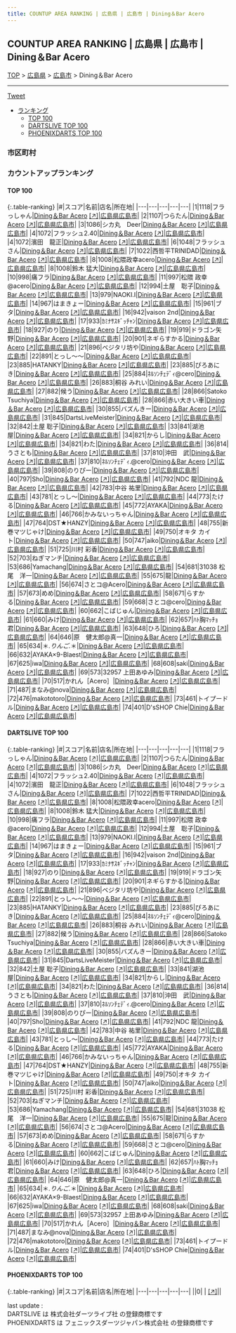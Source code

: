 ```yaml
---
title: COUNTUP AREA RANKING | 広島県 | 広島市 | Dining＆Bar Acero
---
```

## COUNTUP AREA RANKING | 広島県 | 広島市 | Dining＆Bar Acero

[TOP](/darts/rank/) > [広島県](/darts/rank/広島県/) > [広島市](/darts/rank/広島県/広島市/) > Dining＆Bar Acero

___

<a href="https://twitter.com/share?ref_src=twsrc%5Etfw" data-text="COUNTUP AREA RANKING | 広島県広島市Dining＆Bar Acero" class="twitter-share-button" data-hashtags="DARTSLIVE,PHOENIXDARTS,darts,ダーツ" data-show-count="false">Tweet</a>

* [ランキング](#カウントアップランキング)
    * [TOP 100](#top-100)
    * [DARTSLIVE TOP 100](#dartslive-top-100)
    * [PHOENIXDARTS TOP 100](#phoenixdarts-top-100)

### 市区町村

<ul>

</ul>

### カウントアップランキング

#### TOP 100



{:.table-ranking}
|#|スコア|名前|店名|所在地|
|---|---|---|---|---|
|1|1118|<span class="rank-name-dl">フラっしゃん</span>|<a href="/darts/rank/shops/830fa1f8a73c0e5525d56fb0e5c39bac.html">Dining＆Bar Acero</a> <a href="https://search.dartslive.com/jp/shop/830fa1f8a73c0e5525d56fb0e5c39bac">[↗]</a>|<a href="/darts/rank/広島県/広島市">広島県広島市</a>|
|2|1107|<span class="rank-name-dl">つらたん</span>|<a href="/darts/rank/shops/830fa1f8a73c0e5525d56fb0e5c39bac.html">Dining＆Bar Acero</a> <a href="https://search.dartslive.com/jp/shop/830fa1f8a73c0e5525d56fb0e5c39bac">[↗]</a>|<a href="/darts/rank/広島県/広島市">広島県広島市</a>|
|3|1086|<span class="rank-name-dl">シカ丸　Deer</span>|<a href="/darts/rank/shops/830fa1f8a73c0e5525d56fb0e5c39bac.html">Dining＆Bar Acero</a> <a href="https://search.dartslive.com/jp/shop/830fa1f8a73c0e5525d56fb0e5c39bac">[↗]</a>|<a href="/darts/rank/広島県/広島市">広島県広島市</a>|
|4|1072|<span class="rank-name-dl">フラッシュ2.40</span>|<a href="/darts/rank/shops/830fa1f8a73c0e5525d56fb0e5c39bac.html">Dining＆Bar Acero</a> <a href="https://search.dartslive.com/jp/shop/830fa1f8a73c0e5525d56fb0e5c39bac">[↗]</a>|<a href="/darts/rank/広島県/広島市">広島県広島市</a>|
|4|1072|<span class="rank-name-dl">濱田　龍正</span>|<a href="/darts/rank/shops/830fa1f8a73c0e5525d56fb0e5c39bac.html">Dining＆Bar Acero</a> <a href="https://search.dartslive.com/jp/shop/830fa1f8a73c0e5525d56fb0e5c39bac">[↗]</a>|<a href="/darts/rank/広島県/広島市">広島県広島市</a>|
|6|1048|<span class="rank-name-dl">フラッシュさん</span>|<a href="/darts/rank/shops/830fa1f8a73c0e5525d56fb0e5c39bac.html">Dining＆Bar Acero</a> <a href="https://search.dartslive.com/jp/shop/830fa1f8a73c0e5525d56fb0e5c39bac">[↗]</a>|<a href="/darts/rank/広島県/広島市">広島県広島市</a>|
|7|1022|<span class="rank-name-dl">西哲平TRINIDAD</span>|<a href="/darts/rank/shops/830fa1f8a73c0e5525d56fb0e5c39bac.html">Dining＆Bar Acero</a> <a href="https://search.dartslive.com/jp/shop/830fa1f8a73c0e5525d56fb0e5c39bac">[↗]</a>|<a href="/darts/rank/広島県/広島市">広島県広島市</a>|
|8|1008|<span class="rank-name-dl">松隈政幸acero</span>|<a href="/darts/rank/shops/830fa1f8a73c0e5525d56fb0e5c39bac.html">Dining＆Bar Acero</a> <a href="https://search.dartslive.com/jp/shop/830fa1f8a73c0e5525d56fb0e5c39bac">[↗]</a>|<a href="/darts/rank/広島県/広島市">広島県広島市</a>|
|8|1008|<span class="rank-name-dl">鈴木 猛大</span>|<a href="/darts/rank/shops/830fa1f8a73c0e5525d56fb0e5c39bac.html">Dining＆Bar Acero</a> <a href="https://search.dartslive.com/jp/shop/830fa1f8a73c0e5525d56fb0e5c39bac">[↗]</a>|<a href="/darts/rank/広島県/広島市">広島県広島市</a>|
|10|998|<span class="rank-name-dl">痛フラ</span>|<a href="/darts/rank/shops/830fa1f8a73c0e5525d56fb0e5c39bac.html">Dining＆Bar Acero</a> <a href="https://search.dartslive.com/jp/shop/830fa1f8a73c0e5525d56fb0e5c39bac">[↗]</a>|<a href="/darts/rank/広島県/広島市">広島県広島市</a>|
|11|997|<span class="rank-name-dl">松隈 政幸@acero</span>|<a href="/darts/rank/shops/830fa1f8a73c0e5525d56fb0e5c39bac.html">Dining＆Bar Acero</a> <a href="https://search.dartslive.com/jp/shop/830fa1f8a73c0e5525d56fb0e5c39bac">[↗]</a>|<a href="/darts/rank/広島県/広島市">広島県広島市</a>|
|12|994|<span class="rank-name-dl">土屋　聡子</span>|<a href="/darts/rank/shops/830fa1f8a73c0e5525d56fb0e5c39bac.html">Dining＆Bar Acero</a> <a href="https://search.dartslive.com/jp/shop/830fa1f8a73c0e5525d56fb0e5c39bac">[↗]</a>|<a href="/darts/rank/広島県/広島市">広島県広島市</a>|
|13|979|<span class="rank-name-dl">NAOKI.I</span>|<a href="/darts/rank/shops/830fa1f8a73c0e5525d56fb0e5c39bac.html">Dining＆Bar Acero</a> <a href="https://search.dartslive.com/jp/shop/830fa1f8a73c0e5525d56fb0e5c39bac">[↗]</a>|<a href="/darts/rank/広島県/広島市">広島県広島市</a>|
|14|967|<span class="rank-name-dl">はまきょー</span>|<a href="/darts/rank/shops/830fa1f8a73c0e5525d56fb0e5c39bac.html">Dining＆Bar Acero</a> <a href="https://search.dartslive.com/jp/shop/830fa1f8a73c0e5525d56fb0e5c39bac">[↗]</a>|<a href="/darts/rank/広島県/広島市">広島県広島市</a>|
|15|961|<span class="rank-name-dl">ブタ</span>|<a href="/darts/rank/shops/830fa1f8a73c0e5525d56fb0e5c39bac.html">Dining＆Bar Acero</a> <a href="https://search.dartslive.com/jp/shop/830fa1f8a73c0e5525d56fb0e5c39bac">[↗]</a>|<a href="/darts/rank/広島県/広島市">広島県広島市</a>|
|16|942|<span class="rank-name-dl">vaison 2nd</span>|<a href="/darts/rank/shops/830fa1f8a73c0e5525d56fb0e5c39bac.html">Dining＆Bar Acero</a> <a href="https://search.dartslive.com/jp/shop/830fa1f8a73c0e5525d56fb0e5c39bac">[↗]</a>|<a href="/darts/rank/広島県/広島市">広島県広島市</a>|
|17|933|<span class="rank-name-dl">ｶﾐﾅｻｽｷﾞｯﾁｬﾝ</span>|<a href="/darts/rank/shops/830fa1f8a73c0e5525d56fb0e5c39bac.html">Dining＆Bar Acero</a> <a href="https://search.dartslive.com/jp/shop/830fa1f8a73c0e5525d56fb0e5c39bac">[↗]</a>|<a href="/darts/rank/広島県/広島市">広島県広島市</a>|
|18|927|<span class="rank-name-dl">のり</span>|<a href="/darts/rank/shops/830fa1f8a73c0e5525d56fb0e5c39bac.html">Dining＆Bar Acero</a> <a href="https://search.dartslive.com/jp/shop/830fa1f8a73c0e5525d56fb0e5c39bac">[↗]</a>|<a href="/darts/rank/広島県/広島市">広島県広島市</a>|
|19|919|<span class="rank-name-dl">ドラゴン矢野</span>|<a href="/darts/rank/shops/830fa1f8a73c0e5525d56fb0e5c39bac.html">Dining＆Bar Acero</a> <a href="https://search.dartslive.com/jp/shop/830fa1f8a73c0e5525d56fb0e5c39bac">[↗]</a>|<a href="/darts/rank/広島県/広島市">広島県広島市</a>|
|20|901|<span class="rank-name-dl">ネギらすかる</span>|<a href="/darts/rank/shops/830fa1f8a73c0e5525d56fb0e5c39bac.html">Dining＆Bar Acero</a> <a href="https://search.dartslive.com/jp/shop/830fa1f8a73c0e5525d56fb0e5c39bac">[↗]</a>|<a href="/darts/rank/広島県/広島市">広島県広島市</a>|
|21|896|<span class="rank-name-dl">ベジタリ坊や</span>|<a href="/darts/rank/shops/830fa1f8a73c0e5525d56fb0e5c39bac.html">Dining＆Bar Acero</a> <a href="https://search.dartslive.com/jp/shop/830fa1f8a73c0e5525d56fb0e5c39bac">[↗]</a>|<a href="/darts/rank/広島県/広島市">広島県広島市</a>|
|22|891|<span class="rank-name-dl">とっし〜〜</span>|<a href="/darts/rank/shops/830fa1f8a73c0e5525d56fb0e5c39bac.html">Dining＆Bar Acero</a> <a href="https://search.dartslive.com/jp/shop/830fa1f8a73c0e5525d56fb0e5c39bac">[↗]</a>|<a href="/darts/rank/広島県/広島市">広島県広島市</a>|
|23|885|<span class="rank-name-dl">HATANKY</span>|<a href="/darts/rank/shops/830fa1f8a73c0e5525d56fb0e5c39bac.html">Dining＆Bar Acero</a> <a href="https://search.dartslive.com/jp/shop/830fa1f8a73c0e5525d56fb0e5c39bac">[↗]</a>|<a href="/darts/rank/広島県/広島市">広島県広島市</a>|
|23|885|<span class="rank-name-dl">ぴろあにき</span>|<a href="/darts/rank/shops/830fa1f8a73c0e5525d56fb0e5c39bac.html">Dining＆Bar Acero</a> <a href="https://search.dartslive.com/jp/shop/830fa1f8a73c0e5525d56fb0e5c39bac">[↗]</a>|<a href="/darts/rank/広島県/広島市">広島県広島市</a>|
|25|884|<span class="rank-name-dl">ﾈﾙｿﾝﾁｪﾃﾞｨ@cero</span>|<a href="/darts/rank/shops/830fa1f8a73c0e5525d56fb0e5c39bac.html">Dining＆Bar Acero</a> <a href="https://search.dartslive.com/jp/shop/830fa1f8a73c0e5525d56fb0e5c39bac">[↗]</a>|<a href="/darts/rank/広島県/広島市">広島県広島市</a>|
|26|883|<span class="rank-name-dl">桐谷 みれい</span>|<a href="/darts/rank/shops/830fa1f8a73c0e5525d56fb0e5c39bac.html">Dining＆Bar Acero</a> <a href="https://search.dartslive.com/jp/shop/830fa1f8a73c0e5525d56fb0e5c39bac">[↗]</a>|<a href="/darts/rank/広島県/広島市">広島県広島市</a>|
|27|882|<span class="rank-name-dl">候う</span>|<a href="/darts/rank/shops/830fa1f8a73c0e5525d56fb0e5c39bac.html">Dining＆Bar Acero</a> <a href="https://search.dartslive.com/jp/shop/830fa1f8a73c0e5525d56fb0e5c39bac">[↗]</a>|<a href="/darts/rank/広島県/広島市">広島県広島市</a>|
|28|866|<span class="rank-name-dl">Satoko Tsuchiya</span>|<a href="/darts/rank/shops/830fa1f8a73c0e5525d56fb0e5c39bac.html">Dining＆Bar Acero</a> <a href="https://search.dartslive.com/jp/shop/830fa1f8a73c0e5525d56fb0e5c39bac">[↗]</a>|<a href="/darts/rank/広島県/広島市">広島県広島市</a>|
|28|866|<span class="rank-name-dl">赤い大きい車</span>|<a href="/darts/rank/shops/830fa1f8a73c0e5525d56fb0e5c39bac.html">Dining＆Bar Acero</a> <a href="https://search.dartslive.com/jp/shop/830fa1f8a73c0e5525d56fb0e5c39bac">[↗]</a>|<a href="/darts/rank/広島県/広島市">広島県広島市</a>|
|30|855|<span class="rank-name-dl">バズんきー</span>|<a href="/darts/rank/shops/830fa1f8a73c0e5525d56fb0e5c39bac.html">Dining＆Bar Acero</a> <a href="https://search.dartslive.com/jp/shop/830fa1f8a73c0e5525d56fb0e5c39bac">[↗]</a>|<a href="/darts/rank/広島県/広島市">広島県広島市</a>|
|31|845|<span class="rank-name-dl">DartsLiveMeister</span>|<a href="/darts/rank/shops/830fa1f8a73c0e5525d56fb0e5c39bac.html">Dining＆Bar Acero</a> <a href="https://search.dartslive.com/jp/shop/830fa1f8a73c0e5525d56fb0e5c39bac">[↗]</a>|<a href="/darts/rank/広島県/広島市">広島県広島市</a>|
|32|842|<span class="rank-name-dl">土屋 聡子</span>|<a href="/darts/rank/shops/830fa1f8a73c0e5525d56fb0e5c39bac.html">Dining＆Bar Acero</a> <a href="https://search.dartslive.com/jp/shop/830fa1f8a73c0e5525d56fb0e5c39bac">[↗]</a>|<a href="/darts/rank/広島県/広島市">広島県広島市</a>|
|33|841|<span class="rank-name-dl">湖池屋</span>|<a href="/darts/rank/shops/830fa1f8a73c0e5525d56fb0e5c39bac.html">Dining＆Bar Acero</a> <a href="https://search.dartslive.com/jp/shop/830fa1f8a73c0e5525d56fb0e5c39bac">[↗]</a>|<a href="/darts/rank/広島県/広島市">広島県広島市</a>|
|34|821|<span class="rank-name-dl">からし</span>|<a href="/darts/rank/shops/830fa1f8a73c0e5525d56fb0e5c39bac.html">Dining＆Bar Acero</a> <a href="https://search.dartslive.com/jp/shop/830fa1f8a73c0e5525d56fb0e5c39bac">[↗]</a>|<a href="/darts/rank/広島県/広島市">広島県広島市</a>|
|34|821|<span class="rank-name-dl">わた</span>|<a href="/darts/rank/shops/830fa1f8a73c0e5525d56fb0e5c39bac.html">Dining＆Bar Acero</a> <a href="https://search.dartslive.com/jp/shop/830fa1f8a73c0e5525d56fb0e5c39bac">[↗]</a>|<a href="/darts/rank/広島県/広島市">広島県広島市</a>|
|36|814|<span class="rank-name-dl">うさとも</span>|<a href="/darts/rank/shops/830fa1f8a73c0e5525d56fb0e5c39bac.html">Dining＆Bar Acero</a> <a href="https://search.dartslive.com/jp/shop/830fa1f8a73c0e5525d56fb0e5c39bac">[↗]</a>|<a href="/darts/rank/広島県/広島市">広島県広島市</a>|
|37|810|<span class="rank-name-dl">沖田　武</span>|<a href="/darts/rank/shops/830fa1f8a73c0e5525d56fb0e5c39bac.html">Dining＆Bar Acero</a> <a href="https://search.dartslive.com/jp/shop/830fa1f8a73c0e5525d56fb0e5c39bac">[↗]</a>|<a href="/darts/rank/広島県/広島市">広島県広島市</a>|
|37|810|<span class="rank-name-dl">ﾈﾙｿﾝﾁｪﾃﾞｨ.@cero</span>|<a href="/darts/rank/shops/830fa1f8a73c0e5525d56fb0e5c39bac.html">Dining＆Bar Acero</a> <a href="https://search.dartslive.com/jp/shop/830fa1f8a73c0e5525d56fb0e5c39bac">[↗]</a>|<a href="/darts/rank/広島県/広島市">広島県広島市</a>|
|39|808|<span class="rank-name-dl">のりぴー</span>|<a href="/darts/rank/shops/830fa1f8a73c0e5525d56fb0e5c39bac.html">Dining＆Bar Acero</a> <a href="https://search.dartslive.com/jp/shop/830fa1f8a73c0e5525d56fb0e5c39bac">[↗]</a>|<a href="/darts/rank/広島県/広島市">広島県広島市</a>|
|40|797|<span class="rank-name-dl">Sho</span>|<a href="/darts/rank/shops/830fa1f8a73c0e5525d56fb0e5c39bac.html">Dining＆Bar Acero</a> <a href="https://search.dartslive.com/jp/shop/830fa1f8a73c0e5525d56fb0e5c39bac">[↗]</a>|<a href="/darts/rank/広島県/広島市">広島県広島市</a>|
|41|792|<span class="rank-name-dl">NDC 龍</span>|<a href="/darts/rank/shops/830fa1f8a73c0e5525d56fb0e5c39bac.html">Dining＆Bar Acero</a> <a href="https://search.dartslive.com/jp/shop/830fa1f8a73c0e5525d56fb0e5c39bac">[↗]</a>|<a href="/darts/rank/広島県/広島市">広島県広島市</a>|
|42|783|<span class="rank-name-dl">中谷 祐里</span>|<a href="/darts/rank/shops/830fa1f8a73c0e5525d56fb0e5c39bac.html">Dining＆Bar Acero</a> <a href="https://search.dartslive.com/jp/shop/830fa1f8a73c0e5525d56fb0e5c39bac">[↗]</a>|<a href="/darts/rank/広島県/広島市">広島県広島市</a>|
|43|781|<span class="rank-name-dl">とっし〜</span>|<a href="/darts/rank/shops/830fa1f8a73c0e5525d56fb0e5c39bac.html">Dining＆Bar Acero</a> <a href="https://search.dartslive.com/jp/shop/830fa1f8a73c0e5525d56fb0e5c39bac">[↗]</a>|<a href="/darts/rank/広島県/広島市">広島県広島市</a>|
|44|773|<span class="rank-name-dl">たける</span>|<a href="/darts/rank/shops/830fa1f8a73c0e5525d56fb0e5c39bac.html">Dining＆Bar Acero</a> <a href="https://search.dartslive.com/jp/shop/830fa1f8a73c0e5525d56fb0e5c39bac">[↗]</a>|<a href="/darts/rank/広島県/広島市">広島県広島市</a>|
|45|772|<span class="rank-name-dl">AYAKA</span>|<a href="/darts/rank/shops/830fa1f8a73c0e5525d56fb0e5c39bac.html">Dining＆Bar Acero</a> <a href="https://search.dartslive.com/jp/shop/830fa1f8a73c0e5525d56fb0e5c39bac">[↗]</a>|<a href="/darts/rank/広島県/広島市">広島県広島市</a>|
|46|766|<span class="rank-name-dl">かみないっちゃん</span>|<a href="/darts/rank/shops/830fa1f8a73c0e5525d56fb0e5c39bac.html">Dining＆Bar Acero</a> <a href="https://search.dartslive.com/jp/shop/830fa1f8a73c0e5525d56fb0e5c39bac">[↗]</a>|<a href="/darts/rank/広島県/広島市">広島県広島市</a>|
|47|764|<span class="rank-name-dl">DST★HANZY</span>|<a href="/darts/rank/shops/830fa1f8a73c0e5525d56fb0e5c39bac.html">Dining＆Bar Acero</a> <a href="https://search.dartslive.com/jp/shop/830fa1f8a73c0e5525d56fb0e5c39bac">[↗]</a>|<a href="/darts/rank/広島県/広島市">広島県広島市</a>|
|48|755|<span class="rank-name-dl">新巻マツじゃけ</span>|<a href="/darts/rank/shops/830fa1f8a73c0e5525d56fb0e5c39bac.html">Dining＆Bar Acero</a> <a href="https://search.dartslive.com/jp/shop/830fa1f8a73c0e5525d56fb0e5c39bac">[↗]</a>|<a href="/darts/rank/広島県/広島市">広島県広島市</a>|
|49|750|<span class="rank-name-dl">オキタ カイト</span>|<a href="/darts/rank/shops/830fa1f8a73c0e5525d56fb0e5c39bac.html">Dining＆Bar Acero</a> <a href="https://search.dartslive.com/jp/shop/830fa1f8a73c0e5525d56fb0e5c39bac">[↗]</a>|<a href="/darts/rank/広島県/広島市">広島県広島市</a>|
|50|747|<span class="rank-name-dl">aiko</span>|<a href="/darts/rank/shops/830fa1f8a73c0e5525d56fb0e5c39bac.html">Dining＆Bar Acero</a> <a href="https://search.dartslive.com/jp/shop/830fa1f8a73c0e5525d56fb0e5c39bac">[↗]</a>|<a href="/darts/rank/広島県/広島市">広島県広島市</a>|
|51|725|<span class="rank-name-dl">川村 彩香</span>|<a href="/darts/rank/shops/830fa1f8a73c0e5525d56fb0e5c39bac.html">Dining＆Bar Acero</a> <a href="https://search.dartslive.com/jp/shop/830fa1f8a73c0e5525d56fb0e5c39bac">[↗]</a>|<a href="/darts/rank/広島県/広島市">広島県広島市</a>|
|52|703|<span class="rank-name-dl">ねぎマンチ</span>|<a href="/darts/rank/shops/830fa1f8a73c0e5525d56fb0e5c39bac.html">Dining＆Bar Acero</a> <a href="https://search.dartslive.com/jp/shop/830fa1f8a73c0e5525d56fb0e5c39bac">[↗]</a>|<a href="/darts/rank/広島県/広島市">広島県広島市</a>|
|53|686|<span class="rank-name-dl">Yamachang</span>|<a href="/darts/rank/shops/830fa1f8a73c0e5525d56fb0e5c39bac.html">Dining＆Bar Acero</a> <a href="https://search.dartslive.com/jp/shop/830fa1f8a73c0e5525d56fb0e5c39bac">[↗]</a>|<a href="/darts/rank/広島県/広島市">広島県広島市</a>|
|54|681|<span class="rank-name-dl">31038 松尾　洋一</span>|<a href="/darts/rank/shops/830fa1f8a73c0e5525d56fb0e5c39bac.html">Dining＆Bar Acero</a> <a href="https://search.dartslive.com/jp/shop/830fa1f8a73c0e5525d56fb0e5c39bac">[↗]</a>|<a href="/darts/rank/広島県/広島市">広島県広島市</a>|
|55|675|<span class="rank-name-dl">龍</span>|<a href="/darts/rank/shops/830fa1f8a73c0e5525d56fb0e5c39bac.html">Dining＆Bar Acero</a> <a href="https://search.dartslive.com/jp/shop/830fa1f8a73c0e5525d56fb0e5c39bac">[↗]</a>|<a href="/darts/rank/広島県/広島市">広島県広島市</a>|
|56|674|<span class="rank-name-dl">さとコ@Acero</span>|<a href="/darts/rank/shops/830fa1f8a73c0e5525d56fb0e5c39bac.html">Dining＆Bar Acero</a> <a href="https://search.dartslive.com/jp/shop/830fa1f8a73c0e5525d56fb0e5c39bac">[↗]</a>|<a href="/darts/rank/広島県/広島市">広島県広島市</a>|
|57|673|<span class="rank-name-dl">めめ</span>|<a href="/darts/rank/shops/830fa1f8a73c0e5525d56fb0e5c39bac.html">Dining＆Bar Acero</a> <a href="https://search.dartslive.com/jp/shop/830fa1f8a73c0e5525d56fb0e5c39bac">[↗]</a>|<a href="/darts/rank/広島県/広島市">広島県広島市</a>|
|58|671|<span class="rank-name-dl">らすかる</span>|<a href="/darts/rank/shops/830fa1f8a73c0e5525d56fb0e5c39bac.html">Dining＆Bar Acero</a> <a href="https://search.dartslive.com/jp/shop/830fa1f8a73c0e5525d56fb0e5c39bac">[↗]</a>|<a href="/darts/rank/広島県/広島市">広島県広島市</a>|
|59|668|<span class="rank-name-dl">さとコ@cero</span>|<a href="/darts/rank/shops/830fa1f8a73c0e5525d56fb0e5c39bac.html">Dining＆Bar Acero</a> <a href="https://search.dartslive.com/jp/shop/830fa1f8a73c0e5525d56fb0e5c39bac">[↗]</a>|<a href="/darts/rank/広島県/広島市">広島県広島市</a>|
|60|662|<span class="rank-name-dl">こばじゅん</span>|<a href="/darts/rank/shops/830fa1f8a73c0e5525d56fb0e5c39bac.html">Dining＆Bar Acero</a> <a href="https://search.dartslive.com/jp/shop/830fa1f8a73c0e5525d56fb0e5c39bac">[↗]</a>|<a href="/darts/rank/広島県/広島市">広島県広島市</a>|
|61|660|<span class="rank-name-dl">みけ</span>|<a href="/darts/rank/shops/830fa1f8a73c0e5525d56fb0e5c39bac.html">Dining＆Bar Acero</a> <a href="https://search.dartslive.com/jp/shop/830fa1f8a73c0e5525d56fb0e5c39bac">[↗]</a>|<a href="/darts/rank/広島県/広島市">広島県広島市</a>|
|62|657|<span class="rank-name-dl">ﾊﾄ胸ﾏｯﾁｮ君</span>|<a href="/darts/rank/shops/830fa1f8a73c0e5525d56fb0e5c39bac.html">Dining＆Bar Acero</a> <a href="https://search.dartslive.com/jp/shop/830fa1f8a73c0e5525d56fb0e5c39bac">[↗]</a>|<a href="/darts/rank/広島県/広島市">広島県広島市</a>|
|63|648|<span class="rank-name-dl">ひろ</span>|<a href="/darts/rank/shops/830fa1f8a73c0e5525d56fb0e5c39bac.html">Dining＆Bar Acero</a> <a href="https://search.dartslive.com/jp/shop/830fa1f8a73c0e5525d56fb0e5c39bac">[↗]</a>|<a href="/darts/rank/広島県/広島市">広島県広島市</a>|
|64|646|<span class="rank-name-dl">原　健太郎@真一</span>|<a href="/darts/rank/shops/830fa1f8a73c0e5525d56fb0e5c39bac.html">Dining＆Bar Acero</a> <a href="https://search.dartslive.com/jp/shop/830fa1f8a73c0e5525d56fb0e5c39bac">[↗]</a>|<a href="/darts/rank/広島県/広島市">広島県広島市</a>|
|65|634|<span class="rank-name-dl">＊*.りんご.*＊</span>|<a href="/darts/rank/shops/830fa1f8a73c0e5525d56fb0e5c39bac.html">Dining＆Bar Acero</a> <a href="https://search.dartslive.com/jp/shop/830fa1f8a73c0e5525d56fb0e5c39bac">[↗]</a>|<a href="/darts/rank/広島県/広島市">広島県広島市</a>|
|66|632|<span class="rank-name-dl">AYAKA×9-Blaest</span>|<a href="/darts/rank/shops/830fa1f8a73c0e5525d56fb0e5c39bac.html">Dining＆Bar Acero</a> <a href="https://search.dartslive.com/jp/shop/830fa1f8a73c0e5525d56fb0e5c39bac">[↗]</a>|<a href="/darts/rank/広島県/広島市">広島県広島市</a>|
|67|625|<span class="rank-name-dl">iwa</span>|<a href="/darts/rank/shops/830fa1f8a73c0e5525d56fb0e5c39bac.html">Dining＆Bar Acero</a> <a href="https://search.dartslive.com/jp/shop/830fa1f8a73c0e5525d56fb0e5c39bac">[↗]</a>|<a href="/darts/rank/広島県/広島市">広島県広島市</a>|
|68|608|<span class="rank-name-dl">saki</span>|<a href="/darts/rank/shops/830fa1f8a73c0e5525d56fb0e5c39bac.html">Dining＆Bar Acero</a> <a href="https://search.dartslive.com/jp/shop/830fa1f8a73c0e5525d56fb0e5c39bac">[↗]</a>|<a href="/darts/rank/広島県/広島市">広島県広島市</a>|
|69|573|<span class="rank-name-dl">32957 上田あゆみ</span>|<a href="/darts/rank/shops/830fa1f8a73c0e5525d56fb0e5c39bac.html">Dining＆Bar Acero</a> <a href="https://search.dartslive.com/jp/shop/830fa1f8a73c0e5525d56fb0e5c39bac">[↗]</a>|<a href="/darts/rank/広島県/広島市">広島県広島市</a>|
|70|517|<span class="rank-name-dl">かれん［Acero］</span>|<a href="/darts/rank/shops/830fa1f8a73c0e5525d56fb0e5c39bac.html">Dining＆Bar Acero</a> <a href="https://search.dartslive.com/jp/shop/830fa1f8a73c0e5525d56fb0e5c39bac">[↗]</a>|<a href="/darts/rank/広島県/広島市">広島県広島市</a>|
|71|487|<span class="rank-name-dl">まなみ@nova</span>|<a href="/darts/rank/shops/830fa1f8a73c0e5525d56fb0e5c39bac.html">Dining＆Bar Acero</a> <a href="https://search.dartslive.com/jp/shop/830fa1f8a73c0e5525d56fb0e5c39bac">[↗]</a>|<a href="/darts/rank/広島県/広島市">広島県広島市</a>|
|72|476|<span class="rank-name-dl">makototoro</span>|<a href="/darts/rank/shops/830fa1f8a73c0e5525d56fb0e5c39bac.html">Dining＆Bar Acero</a> <a href="https://search.dartslive.com/jp/shop/830fa1f8a73c0e5525d56fb0e5c39bac">[↗]</a>|<a href="/darts/rank/広島県/広島市">広島県広島市</a>|
|73|461|<span class="rank-name-dl">トイプードル</span>|<a href="/darts/rank/shops/830fa1f8a73c0e5525d56fb0e5c39bac.html">Dining＆Bar Acero</a> <a href="https://search.dartslive.com/jp/shop/830fa1f8a73c0e5525d56fb0e5c39bac">[↗]</a>|<a href="/darts/rank/広島県/広島市">広島県広島市</a>|
|74|401|<span class="rank-name-dl">D&#x27;sSHOP Chie</span>|<a href="/darts/rank/shops/830fa1f8a73c0e5525d56fb0e5c39bac.html">Dining＆Bar Acero</a> <a href="https://search.dartslive.com/jp/shop/830fa1f8a73c0e5525d56fb0e5c39bac">[↗]</a>|<a href="/darts/rank/広島県/広島市">広島県広島市</a>|


#### DARTSLIVE TOP 100



{:.table-ranking}
|#|スコア|名前|店名|所在地|
|---|---|---|---|---|
|1|1118|<span class="rank-name-dl">フラっしゃん</span>|<a href="/darts/rank/shops/830fa1f8a73c0e5525d56fb0e5c39bac.html">Dining＆Bar Acero</a> <a href="https://search.dartslive.com/jp/shop/830fa1f8a73c0e5525d56fb0e5c39bac">[↗]</a>|<a href="/darts/rank/広島県/広島市">広島県広島市</a>|
|2|1107|<span class="rank-name-dl">つらたん</span>|<a href="/darts/rank/shops/830fa1f8a73c0e5525d56fb0e5c39bac.html">Dining＆Bar Acero</a> <a href="https://search.dartslive.com/jp/shop/830fa1f8a73c0e5525d56fb0e5c39bac">[↗]</a>|<a href="/darts/rank/広島県/広島市">広島県広島市</a>|
|3|1086|<span class="rank-name-dl">シカ丸　Deer</span>|<a href="/darts/rank/shops/830fa1f8a73c0e5525d56fb0e5c39bac.html">Dining＆Bar Acero</a> <a href="https://search.dartslive.com/jp/shop/830fa1f8a73c0e5525d56fb0e5c39bac">[↗]</a>|<a href="/darts/rank/広島県/広島市">広島県広島市</a>|
|4|1072|<span class="rank-name-dl">フラッシュ2.40</span>|<a href="/darts/rank/shops/830fa1f8a73c0e5525d56fb0e5c39bac.html">Dining＆Bar Acero</a> <a href="https://search.dartslive.com/jp/shop/830fa1f8a73c0e5525d56fb0e5c39bac">[↗]</a>|<a href="/darts/rank/広島県/広島市">広島県広島市</a>|
|4|1072|<span class="rank-name-dl">濱田　龍正</span>|<a href="/darts/rank/shops/830fa1f8a73c0e5525d56fb0e5c39bac.html">Dining＆Bar Acero</a> <a href="https://search.dartslive.com/jp/shop/830fa1f8a73c0e5525d56fb0e5c39bac">[↗]</a>|<a href="/darts/rank/広島県/広島市">広島県広島市</a>|
|6|1048|<span class="rank-name-dl">フラッシュさん</span>|<a href="/darts/rank/shops/830fa1f8a73c0e5525d56fb0e5c39bac.html">Dining＆Bar Acero</a> <a href="https://search.dartslive.com/jp/shop/830fa1f8a73c0e5525d56fb0e5c39bac">[↗]</a>|<a href="/darts/rank/広島県/広島市">広島県広島市</a>|
|7|1022|<span class="rank-name-dl">西哲平TRINIDAD</span>|<a href="/darts/rank/shops/830fa1f8a73c0e5525d56fb0e5c39bac.html">Dining＆Bar Acero</a> <a href="https://search.dartslive.com/jp/shop/830fa1f8a73c0e5525d56fb0e5c39bac">[↗]</a>|<a href="/darts/rank/広島県/広島市">広島県広島市</a>|
|8|1008|<span class="rank-name-dl">松隈政幸acero</span>|<a href="/darts/rank/shops/830fa1f8a73c0e5525d56fb0e5c39bac.html">Dining＆Bar Acero</a> <a href="https://search.dartslive.com/jp/shop/830fa1f8a73c0e5525d56fb0e5c39bac">[↗]</a>|<a href="/darts/rank/広島県/広島市">広島県広島市</a>|
|8|1008|<span class="rank-name-dl">鈴木 猛大</span>|<a href="/darts/rank/shops/830fa1f8a73c0e5525d56fb0e5c39bac.html">Dining＆Bar Acero</a> <a href="https://search.dartslive.com/jp/shop/830fa1f8a73c0e5525d56fb0e5c39bac">[↗]</a>|<a href="/darts/rank/広島県/広島市">広島県広島市</a>|
|10|998|<span class="rank-name-dl">痛フラ</span>|<a href="/darts/rank/shops/830fa1f8a73c0e5525d56fb0e5c39bac.html">Dining＆Bar Acero</a> <a href="https://search.dartslive.com/jp/shop/830fa1f8a73c0e5525d56fb0e5c39bac">[↗]</a>|<a href="/darts/rank/広島県/広島市">広島県広島市</a>|
|11|997|<span class="rank-name-dl">松隈 政幸@acero</span>|<a href="/darts/rank/shops/830fa1f8a73c0e5525d56fb0e5c39bac.html">Dining＆Bar Acero</a> <a href="https://search.dartslive.com/jp/shop/830fa1f8a73c0e5525d56fb0e5c39bac">[↗]</a>|<a href="/darts/rank/広島県/広島市">広島県広島市</a>|
|12|994|<span class="rank-name-dl">土屋　聡子</span>|<a href="/darts/rank/shops/830fa1f8a73c0e5525d56fb0e5c39bac.html">Dining＆Bar Acero</a> <a href="https://search.dartslive.com/jp/shop/830fa1f8a73c0e5525d56fb0e5c39bac">[↗]</a>|<a href="/darts/rank/広島県/広島市">広島県広島市</a>|
|13|979|<span class="rank-name-dl">NAOKI.I</span>|<a href="/darts/rank/shops/830fa1f8a73c0e5525d56fb0e5c39bac.html">Dining＆Bar Acero</a> <a href="https://search.dartslive.com/jp/shop/830fa1f8a73c0e5525d56fb0e5c39bac">[↗]</a>|<a href="/darts/rank/広島県/広島市">広島県広島市</a>|
|14|967|<span class="rank-name-dl">はまきょー</span>|<a href="/darts/rank/shops/830fa1f8a73c0e5525d56fb0e5c39bac.html">Dining＆Bar Acero</a> <a href="https://search.dartslive.com/jp/shop/830fa1f8a73c0e5525d56fb0e5c39bac">[↗]</a>|<a href="/darts/rank/広島県/広島市">広島県広島市</a>|
|15|961|<span class="rank-name-dl">ブタ</span>|<a href="/darts/rank/shops/830fa1f8a73c0e5525d56fb0e5c39bac.html">Dining＆Bar Acero</a> <a href="https://search.dartslive.com/jp/shop/830fa1f8a73c0e5525d56fb0e5c39bac">[↗]</a>|<a href="/darts/rank/広島県/広島市">広島県広島市</a>|
|16|942|<span class="rank-name-dl">vaison 2nd</span>|<a href="/darts/rank/shops/830fa1f8a73c0e5525d56fb0e5c39bac.html">Dining＆Bar Acero</a> <a href="https://search.dartslive.com/jp/shop/830fa1f8a73c0e5525d56fb0e5c39bac">[↗]</a>|<a href="/darts/rank/広島県/広島市">広島県広島市</a>|
|17|933|<span class="rank-name-dl">ｶﾐﾅｻｽｷﾞｯﾁｬﾝ</span>|<a href="/darts/rank/shops/830fa1f8a73c0e5525d56fb0e5c39bac.html">Dining＆Bar Acero</a> <a href="https://search.dartslive.com/jp/shop/830fa1f8a73c0e5525d56fb0e5c39bac">[↗]</a>|<a href="/darts/rank/広島県/広島市">広島県広島市</a>|
|18|927|<span class="rank-name-dl">のり</span>|<a href="/darts/rank/shops/830fa1f8a73c0e5525d56fb0e5c39bac.html">Dining＆Bar Acero</a> <a href="https://search.dartslive.com/jp/shop/830fa1f8a73c0e5525d56fb0e5c39bac">[↗]</a>|<a href="/darts/rank/広島県/広島市">広島県広島市</a>|
|19|919|<span class="rank-name-dl">ドラゴン矢野</span>|<a href="/darts/rank/shops/830fa1f8a73c0e5525d56fb0e5c39bac.html">Dining＆Bar Acero</a> <a href="https://search.dartslive.com/jp/shop/830fa1f8a73c0e5525d56fb0e5c39bac">[↗]</a>|<a href="/darts/rank/広島県/広島市">広島県広島市</a>|
|20|901|<span class="rank-name-dl">ネギらすかる</span>|<a href="/darts/rank/shops/830fa1f8a73c0e5525d56fb0e5c39bac.html">Dining＆Bar Acero</a> <a href="https://search.dartslive.com/jp/shop/830fa1f8a73c0e5525d56fb0e5c39bac">[↗]</a>|<a href="/darts/rank/広島県/広島市">広島県広島市</a>|
|21|896|<span class="rank-name-dl">ベジタリ坊や</span>|<a href="/darts/rank/shops/830fa1f8a73c0e5525d56fb0e5c39bac.html">Dining＆Bar Acero</a> <a href="https://search.dartslive.com/jp/shop/830fa1f8a73c0e5525d56fb0e5c39bac">[↗]</a>|<a href="/darts/rank/広島県/広島市">広島県広島市</a>|
|22|891|<span class="rank-name-dl">とっし〜〜</span>|<a href="/darts/rank/shops/830fa1f8a73c0e5525d56fb0e5c39bac.html">Dining＆Bar Acero</a> <a href="https://search.dartslive.com/jp/shop/830fa1f8a73c0e5525d56fb0e5c39bac">[↗]</a>|<a href="/darts/rank/広島県/広島市">広島県広島市</a>|
|23|885|<span class="rank-name-dl">HATANKY</span>|<a href="/darts/rank/shops/830fa1f8a73c0e5525d56fb0e5c39bac.html">Dining＆Bar Acero</a> <a href="https://search.dartslive.com/jp/shop/830fa1f8a73c0e5525d56fb0e5c39bac">[↗]</a>|<a href="/darts/rank/広島県/広島市">広島県広島市</a>|
|23|885|<span class="rank-name-dl">ぴろあにき</span>|<a href="/darts/rank/shops/830fa1f8a73c0e5525d56fb0e5c39bac.html">Dining＆Bar Acero</a> <a href="https://search.dartslive.com/jp/shop/830fa1f8a73c0e5525d56fb0e5c39bac">[↗]</a>|<a href="/darts/rank/広島県/広島市">広島県広島市</a>|
|25|884|<span class="rank-name-dl">ﾈﾙｿﾝﾁｪﾃﾞｨ@cero</span>|<a href="/darts/rank/shops/830fa1f8a73c0e5525d56fb0e5c39bac.html">Dining＆Bar Acero</a> <a href="https://search.dartslive.com/jp/shop/830fa1f8a73c0e5525d56fb0e5c39bac">[↗]</a>|<a href="/darts/rank/広島県/広島市">広島県広島市</a>|
|26|883|<span class="rank-name-dl">桐谷 みれい</span>|<a href="/darts/rank/shops/830fa1f8a73c0e5525d56fb0e5c39bac.html">Dining＆Bar Acero</a> <a href="https://search.dartslive.com/jp/shop/830fa1f8a73c0e5525d56fb0e5c39bac">[↗]</a>|<a href="/darts/rank/広島県/広島市">広島県広島市</a>|
|27|882|<span class="rank-name-dl">候う</span>|<a href="/darts/rank/shops/830fa1f8a73c0e5525d56fb0e5c39bac.html">Dining＆Bar Acero</a> <a href="https://search.dartslive.com/jp/shop/830fa1f8a73c0e5525d56fb0e5c39bac">[↗]</a>|<a href="/darts/rank/広島県/広島市">広島県広島市</a>|
|28|866|<span class="rank-name-dl">Satoko Tsuchiya</span>|<a href="/darts/rank/shops/830fa1f8a73c0e5525d56fb0e5c39bac.html">Dining＆Bar Acero</a> <a href="https://search.dartslive.com/jp/shop/830fa1f8a73c0e5525d56fb0e5c39bac">[↗]</a>|<a href="/darts/rank/広島県/広島市">広島県広島市</a>|
|28|866|<span class="rank-name-dl">赤い大きい車</span>|<a href="/darts/rank/shops/830fa1f8a73c0e5525d56fb0e5c39bac.html">Dining＆Bar Acero</a> <a href="https://search.dartslive.com/jp/shop/830fa1f8a73c0e5525d56fb0e5c39bac">[↗]</a>|<a href="/darts/rank/広島県/広島市">広島県広島市</a>|
|30|855|<span class="rank-name-dl">バズんきー</span>|<a href="/darts/rank/shops/830fa1f8a73c0e5525d56fb0e5c39bac.html">Dining＆Bar Acero</a> <a href="https://search.dartslive.com/jp/shop/830fa1f8a73c0e5525d56fb0e5c39bac">[↗]</a>|<a href="/darts/rank/広島県/広島市">広島県広島市</a>|
|31|845|<span class="rank-name-dl">DartsLiveMeister</span>|<a href="/darts/rank/shops/830fa1f8a73c0e5525d56fb0e5c39bac.html">Dining＆Bar Acero</a> <a href="https://search.dartslive.com/jp/shop/830fa1f8a73c0e5525d56fb0e5c39bac">[↗]</a>|<a href="/darts/rank/広島県/広島市">広島県広島市</a>|
|32|842|<span class="rank-name-dl">土屋 聡子</span>|<a href="/darts/rank/shops/830fa1f8a73c0e5525d56fb0e5c39bac.html">Dining＆Bar Acero</a> <a href="https://search.dartslive.com/jp/shop/830fa1f8a73c0e5525d56fb0e5c39bac">[↗]</a>|<a href="/darts/rank/広島県/広島市">広島県広島市</a>|
|33|841|<span class="rank-name-dl">湖池屋</span>|<a href="/darts/rank/shops/830fa1f8a73c0e5525d56fb0e5c39bac.html">Dining＆Bar Acero</a> <a href="https://search.dartslive.com/jp/shop/830fa1f8a73c0e5525d56fb0e5c39bac">[↗]</a>|<a href="/darts/rank/広島県/広島市">広島県広島市</a>|
|34|821|<span class="rank-name-dl">からし</span>|<a href="/darts/rank/shops/830fa1f8a73c0e5525d56fb0e5c39bac.html">Dining＆Bar Acero</a> <a href="https://search.dartslive.com/jp/shop/830fa1f8a73c0e5525d56fb0e5c39bac">[↗]</a>|<a href="/darts/rank/広島県/広島市">広島県広島市</a>|
|34|821|<span class="rank-name-dl">わた</span>|<a href="/darts/rank/shops/830fa1f8a73c0e5525d56fb0e5c39bac.html">Dining＆Bar Acero</a> <a href="https://search.dartslive.com/jp/shop/830fa1f8a73c0e5525d56fb0e5c39bac">[↗]</a>|<a href="/darts/rank/広島県/広島市">広島県広島市</a>|
|36|814|<span class="rank-name-dl">うさとも</span>|<a href="/darts/rank/shops/830fa1f8a73c0e5525d56fb0e5c39bac.html">Dining＆Bar Acero</a> <a href="https://search.dartslive.com/jp/shop/830fa1f8a73c0e5525d56fb0e5c39bac">[↗]</a>|<a href="/darts/rank/広島県/広島市">広島県広島市</a>|
|37|810|<span class="rank-name-dl">沖田　武</span>|<a href="/darts/rank/shops/830fa1f8a73c0e5525d56fb0e5c39bac.html">Dining＆Bar Acero</a> <a href="https://search.dartslive.com/jp/shop/830fa1f8a73c0e5525d56fb0e5c39bac">[↗]</a>|<a href="/darts/rank/広島県/広島市">広島県広島市</a>|
|37|810|<span class="rank-name-dl">ﾈﾙｿﾝﾁｪﾃﾞｨ.@cero</span>|<a href="/darts/rank/shops/830fa1f8a73c0e5525d56fb0e5c39bac.html">Dining＆Bar Acero</a> <a href="https://search.dartslive.com/jp/shop/830fa1f8a73c0e5525d56fb0e5c39bac">[↗]</a>|<a href="/darts/rank/広島県/広島市">広島県広島市</a>|
|39|808|<span class="rank-name-dl">のりぴー</span>|<a href="/darts/rank/shops/830fa1f8a73c0e5525d56fb0e5c39bac.html">Dining＆Bar Acero</a> <a href="https://search.dartslive.com/jp/shop/830fa1f8a73c0e5525d56fb0e5c39bac">[↗]</a>|<a href="/darts/rank/広島県/広島市">広島県広島市</a>|
|40|797|<span class="rank-name-dl">Sho</span>|<a href="/darts/rank/shops/830fa1f8a73c0e5525d56fb0e5c39bac.html">Dining＆Bar Acero</a> <a href="https://search.dartslive.com/jp/shop/830fa1f8a73c0e5525d56fb0e5c39bac">[↗]</a>|<a href="/darts/rank/広島県/広島市">広島県広島市</a>|
|41|792|<span class="rank-name-dl">NDC 龍</span>|<a href="/darts/rank/shops/830fa1f8a73c0e5525d56fb0e5c39bac.html">Dining＆Bar Acero</a> <a href="https://search.dartslive.com/jp/shop/830fa1f8a73c0e5525d56fb0e5c39bac">[↗]</a>|<a href="/darts/rank/広島県/広島市">広島県広島市</a>|
|42|783|<span class="rank-name-dl">中谷 祐里</span>|<a href="/darts/rank/shops/830fa1f8a73c0e5525d56fb0e5c39bac.html">Dining＆Bar Acero</a> <a href="https://search.dartslive.com/jp/shop/830fa1f8a73c0e5525d56fb0e5c39bac">[↗]</a>|<a href="/darts/rank/広島県/広島市">広島県広島市</a>|
|43|781|<span class="rank-name-dl">とっし〜</span>|<a href="/darts/rank/shops/830fa1f8a73c0e5525d56fb0e5c39bac.html">Dining＆Bar Acero</a> <a href="https://search.dartslive.com/jp/shop/830fa1f8a73c0e5525d56fb0e5c39bac">[↗]</a>|<a href="/darts/rank/広島県/広島市">広島県広島市</a>|
|44|773|<span class="rank-name-dl">たける</span>|<a href="/darts/rank/shops/830fa1f8a73c0e5525d56fb0e5c39bac.html">Dining＆Bar Acero</a> <a href="https://search.dartslive.com/jp/shop/830fa1f8a73c0e5525d56fb0e5c39bac">[↗]</a>|<a href="/darts/rank/広島県/広島市">広島県広島市</a>|
|45|772|<span class="rank-name-dl">AYAKA</span>|<a href="/darts/rank/shops/830fa1f8a73c0e5525d56fb0e5c39bac.html">Dining＆Bar Acero</a> <a href="https://search.dartslive.com/jp/shop/830fa1f8a73c0e5525d56fb0e5c39bac">[↗]</a>|<a href="/darts/rank/広島県/広島市">広島県広島市</a>|
|46|766|<span class="rank-name-dl">かみないっちゃん</span>|<a href="/darts/rank/shops/830fa1f8a73c0e5525d56fb0e5c39bac.html">Dining＆Bar Acero</a> <a href="https://search.dartslive.com/jp/shop/830fa1f8a73c0e5525d56fb0e5c39bac">[↗]</a>|<a href="/darts/rank/広島県/広島市">広島県広島市</a>|
|47|764|<span class="rank-name-dl">DST★HANZY</span>|<a href="/darts/rank/shops/830fa1f8a73c0e5525d56fb0e5c39bac.html">Dining＆Bar Acero</a> <a href="https://search.dartslive.com/jp/shop/830fa1f8a73c0e5525d56fb0e5c39bac">[↗]</a>|<a href="/darts/rank/広島県/広島市">広島県広島市</a>|
|48|755|<span class="rank-name-dl">新巻マツじゃけ</span>|<a href="/darts/rank/shops/830fa1f8a73c0e5525d56fb0e5c39bac.html">Dining＆Bar Acero</a> <a href="https://search.dartslive.com/jp/shop/830fa1f8a73c0e5525d56fb0e5c39bac">[↗]</a>|<a href="/darts/rank/広島県/広島市">広島県広島市</a>|
|49|750|<span class="rank-name-dl">オキタ カイト</span>|<a href="/darts/rank/shops/830fa1f8a73c0e5525d56fb0e5c39bac.html">Dining＆Bar Acero</a> <a href="https://search.dartslive.com/jp/shop/830fa1f8a73c0e5525d56fb0e5c39bac">[↗]</a>|<a href="/darts/rank/広島県/広島市">広島県広島市</a>|
|50|747|<span class="rank-name-dl">aiko</span>|<a href="/darts/rank/shops/830fa1f8a73c0e5525d56fb0e5c39bac.html">Dining＆Bar Acero</a> <a href="https://search.dartslive.com/jp/shop/830fa1f8a73c0e5525d56fb0e5c39bac">[↗]</a>|<a href="/darts/rank/広島県/広島市">広島県広島市</a>|
|51|725|<span class="rank-name-dl">川村 彩香</span>|<a href="/darts/rank/shops/830fa1f8a73c0e5525d56fb0e5c39bac.html">Dining＆Bar Acero</a> <a href="https://search.dartslive.com/jp/shop/830fa1f8a73c0e5525d56fb0e5c39bac">[↗]</a>|<a href="/darts/rank/広島県/広島市">広島県広島市</a>|
|52|703|<span class="rank-name-dl">ねぎマンチ</span>|<a href="/darts/rank/shops/830fa1f8a73c0e5525d56fb0e5c39bac.html">Dining＆Bar Acero</a> <a href="https://search.dartslive.com/jp/shop/830fa1f8a73c0e5525d56fb0e5c39bac">[↗]</a>|<a href="/darts/rank/広島県/広島市">広島県広島市</a>|
|53|686|<span class="rank-name-dl">Yamachang</span>|<a href="/darts/rank/shops/830fa1f8a73c0e5525d56fb0e5c39bac.html">Dining＆Bar Acero</a> <a href="https://search.dartslive.com/jp/shop/830fa1f8a73c0e5525d56fb0e5c39bac">[↗]</a>|<a href="/darts/rank/広島県/広島市">広島県広島市</a>|
|54|681|<span class="rank-name-dl">31038 松尾　洋一</span>|<a href="/darts/rank/shops/830fa1f8a73c0e5525d56fb0e5c39bac.html">Dining＆Bar Acero</a> <a href="https://search.dartslive.com/jp/shop/830fa1f8a73c0e5525d56fb0e5c39bac">[↗]</a>|<a href="/darts/rank/広島県/広島市">広島県広島市</a>|
|55|675|<span class="rank-name-dl">龍</span>|<a href="/darts/rank/shops/830fa1f8a73c0e5525d56fb0e5c39bac.html">Dining＆Bar Acero</a> <a href="https://search.dartslive.com/jp/shop/830fa1f8a73c0e5525d56fb0e5c39bac">[↗]</a>|<a href="/darts/rank/広島県/広島市">広島県広島市</a>|
|56|674|<span class="rank-name-dl">さとコ@Acero</span>|<a href="/darts/rank/shops/830fa1f8a73c0e5525d56fb0e5c39bac.html">Dining＆Bar Acero</a> <a href="https://search.dartslive.com/jp/shop/830fa1f8a73c0e5525d56fb0e5c39bac">[↗]</a>|<a href="/darts/rank/広島県/広島市">広島県広島市</a>|
|57|673|<span class="rank-name-dl">めめ</span>|<a href="/darts/rank/shops/830fa1f8a73c0e5525d56fb0e5c39bac.html">Dining＆Bar Acero</a> <a href="https://search.dartslive.com/jp/shop/830fa1f8a73c0e5525d56fb0e5c39bac">[↗]</a>|<a href="/darts/rank/広島県/広島市">広島県広島市</a>|
|58|671|<span class="rank-name-dl">らすかる</span>|<a href="/darts/rank/shops/830fa1f8a73c0e5525d56fb0e5c39bac.html">Dining＆Bar Acero</a> <a href="https://search.dartslive.com/jp/shop/830fa1f8a73c0e5525d56fb0e5c39bac">[↗]</a>|<a href="/darts/rank/広島県/広島市">広島県広島市</a>|
|59|668|<span class="rank-name-dl">さとコ@cero</span>|<a href="/darts/rank/shops/830fa1f8a73c0e5525d56fb0e5c39bac.html">Dining＆Bar Acero</a> <a href="https://search.dartslive.com/jp/shop/830fa1f8a73c0e5525d56fb0e5c39bac">[↗]</a>|<a href="/darts/rank/広島県/広島市">広島県広島市</a>|
|60|662|<span class="rank-name-dl">こばじゅん</span>|<a href="/darts/rank/shops/830fa1f8a73c0e5525d56fb0e5c39bac.html">Dining＆Bar Acero</a> <a href="https://search.dartslive.com/jp/shop/830fa1f8a73c0e5525d56fb0e5c39bac">[↗]</a>|<a href="/darts/rank/広島県/広島市">広島県広島市</a>|
|61|660|<span class="rank-name-dl">みけ</span>|<a href="/darts/rank/shops/830fa1f8a73c0e5525d56fb0e5c39bac.html">Dining＆Bar Acero</a> <a href="https://search.dartslive.com/jp/shop/830fa1f8a73c0e5525d56fb0e5c39bac">[↗]</a>|<a href="/darts/rank/広島県/広島市">広島県広島市</a>|
|62|657|<span class="rank-name-dl">ﾊﾄ胸ﾏｯﾁｮ君</span>|<a href="/darts/rank/shops/830fa1f8a73c0e5525d56fb0e5c39bac.html">Dining＆Bar Acero</a> <a href="https://search.dartslive.com/jp/shop/830fa1f8a73c0e5525d56fb0e5c39bac">[↗]</a>|<a href="/darts/rank/広島県/広島市">広島県広島市</a>|
|63|648|<span class="rank-name-dl">ひろ</span>|<a href="/darts/rank/shops/830fa1f8a73c0e5525d56fb0e5c39bac.html">Dining＆Bar Acero</a> <a href="https://search.dartslive.com/jp/shop/830fa1f8a73c0e5525d56fb0e5c39bac">[↗]</a>|<a href="/darts/rank/広島県/広島市">広島県広島市</a>|
|64|646|<span class="rank-name-dl">原　健太郎@真一</span>|<a href="/darts/rank/shops/830fa1f8a73c0e5525d56fb0e5c39bac.html">Dining＆Bar Acero</a> <a href="https://search.dartslive.com/jp/shop/830fa1f8a73c0e5525d56fb0e5c39bac">[↗]</a>|<a href="/darts/rank/広島県/広島市">広島県広島市</a>|
|65|634|<span class="rank-name-dl">＊*.りんご.*＊</span>|<a href="/darts/rank/shops/830fa1f8a73c0e5525d56fb0e5c39bac.html">Dining＆Bar Acero</a> <a href="https://search.dartslive.com/jp/shop/830fa1f8a73c0e5525d56fb0e5c39bac">[↗]</a>|<a href="/darts/rank/広島県/広島市">広島県広島市</a>|
|66|632|<span class="rank-name-dl">AYAKA×9-Blaest</span>|<a href="/darts/rank/shops/830fa1f8a73c0e5525d56fb0e5c39bac.html">Dining＆Bar Acero</a> <a href="https://search.dartslive.com/jp/shop/830fa1f8a73c0e5525d56fb0e5c39bac">[↗]</a>|<a href="/darts/rank/広島県/広島市">広島県広島市</a>|
|67|625|<span class="rank-name-dl">iwa</span>|<a href="/darts/rank/shops/830fa1f8a73c0e5525d56fb0e5c39bac.html">Dining＆Bar Acero</a> <a href="https://search.dartslive.com/jp/shop/830fa1f8a73c0e5525d56fb0e5c39bac">[↗]</a>|<a href="/darts/rank/広島県/広島市">広島県広島市</a>|
|68|608|<span class="rank-name-dl">saki</span>|<a href="/darts/rank/shops/830fa1f8a73c0e5525d56fb0e5c39bac.html">Dining＆Bar Acero</a> <a href="https://search.dartslive.com/jp/shop/830fa1f8a73c0e5525d56fb0e5c39bac">[↗]</a>|<a href="/darts/rank/広島県/広島市">広島県広島市</a>|
|69|573|<span class="rank-name-dl">32957 上田あゆみ</span>|<a href="/darts/rank/shops/830fa1f8a73c0e5525d56fb0e5c39bac.html">Dining＆Bar Acero</a> <a href="https://search.dartslive.com/jp/shop/830fa1f8a73c0e5525d56fb0e5c39bac">[↗]</a>|<a href="/darts/rank/広島県/広島市">広島県広島市</a>|
|70|517|<span class="rank-name-dl">かれん［Acero］</span>|<a href="/darts/rank/shops/830fa1f8a73c0e5525d56fb0e5c39bac.html">Dining＆Bar Acero</a> <a href="https://search.dartslive.com/jp/shop/830fa1f8a73c0e5525d56fb0e5c39bac">[↗]</a>|<a href="/darts/rank/広島県/広島市">広島県広島市</a>|
|71|487|<span class="rank-name-dl">まなみ@nova</span>|<a href="/darts/rank/shops/830fa1f8a73c0e5525d56fb0e5c39bac.html">Dining＆Bar Acero</a> <a href="https://search.dartslive.com/jp/shop/830fa1f8a73c0e5525d56fb0e5c39bac">[↗]</a>|<a href="/darts/rank/広島県/広島市">広島県広島市</a>|
|72|476|<span class="rank-name-dl">makototoro</span>|<a href="/darts/rank/shops/830fa1f8a73c0e5525d56fb0e5c39bac.html">Dining＆Bar Acero</a> <a href="https://search.dartslive.com/jp/shop/830fa1f8a73c0e5525d56fb0e5c39bac">[↗]</a>|<a href="/darts/rank/広島県/広島市">広島県広島市</a>|
|73|461|<span class="rank-name-dl">トイプードル</span>|<a href="/darts/rank/shops/830fa1f8a73c0e5525d56fb0e5c39bac.html">Dining＆Bar Acero</a> <a href="https://search.dartslive.com/jp/shop/830fa1f8a73c0e5525d56fb0e5c39bac">[↗]</a>|<a href="/darts/rank/広島県/広島市">広島県広島市</a>|
|74|401|<span class="rank-name-dl">D&#x27;sSHOP Chie</span>|<a href="/darts/rank/shops/830fa1f8a73c0e5525d56fb0e5c39bac.html">Dining＆Bar Acero</a> <a href="https://search.dartslive.com/jp/shop/830fa1f8a73c0e5525d56fb0e5c39bac">[↗]</a>|<a href="/darts/rank/広島県/広島市">広島県広島市</a>|


#### PHOENIXDARTS TOP 100



{:.table-ranking}
|#|スコア|名前|店名|所在地|
|---|---|---|---|---|
||0|<span class="rank-name-dl"> </span>|<a href="/darts/rank/shops/.html"></a> <a href="">[↗]</a>|<a href="/darts/rank//"></a>|


<div class="footer border-top border-gray-light mt-5 pt-3 text-right text-gray">
    last update : <span style="font-weight: italic" id="foot_last_modified"></span><br />
    DARTSLIVE は 株式会社ダーツライブ社 の登録商標です<br />
    PHOENIXDARTS は フェニックスダーツジャパン株式会社 の登録商標です<br />
</div>

<script src="https://cdnjs.cloudflare.com/ajax/libs/jquery.tablesorter/2.31.3/js/jquery.tablesorter.min.js" integrity="sha512-qzgd5cYSZcosqpzpn7zF2ZId8f/8CHmFKZ8j7mU4OUXTNRd5g+ZHBPsgKEwoqxCtdQvExE5LprwwPAgoicguNg==" crossorigin="anonymous" referrerpolicy="no-referrer"></script>
<link rel="stylesheet" href="https://cdnjs.cloudflare.com/ajax/libs/jquery.tablesorter/2.31.3/css/theme.default.min.css" integrity="sha512-wghhOJkjQX0Lh3NSWvNKeZ0ZpNn+SPVXX1Qyc9OCaogADktxrBiBdKGDoqVUOyhStvMBmJQ8ZdMHiR3wuEq8+w==" crossorigin="anonymous" referrerpolicy="no-referrer" />
<script>
$(function() {
    $(".table-ranking").tablesorter({sortList:[[0, 0]]});
    $("#foot_last_modified").text(formatDate(new Date(document.lastModified), 'yyyy-MM-dd HH:mm:ss'));
});
</script>

<script async src="https://platform.twitter.com/widgets.js" charset="utf-8"></script>
